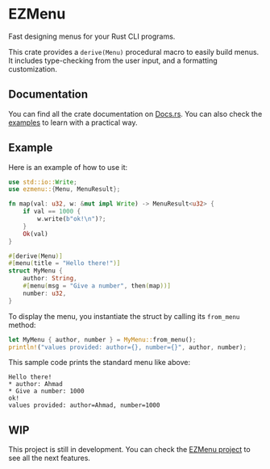 # EZMenu

Fast designing menus for your Rust CLI programs.

This crate provides a `derive(Menu)` procedural macro to easily build menus.
It includes type-checking from the user input, and a formatting customization.

## Documentation

You can find all the crate documentation on [Docs.rs](https://docs.rs/ezmenu).
You can also check the [examples](examples) to learn with a practical way.

## Example

Here is an example of how to use it:

```rust
use std::io::Write;
use ezmenu::{Menu, MenuResult};

fn map(val: u32, w: &mut impl Write) -> MenuResult<u32> {
    if val == 1000 {
        w.write(b"ok!\n")?;
    }
    Ok(val)
}

#[derive(Menu)]
#[menu(title = "Hello there!")]
struct MyMenu {
    author: String,
    #[menu(msg = "Give a number", then(map))]
    number: u32,
}
```

To display the menu, you instantiate the struct by calling its `from_menu` method:

```rust
let MyMenu { author, number } = MyMenu::from_menu();
println!("values provided: author={}, number={}", author, number);
```

This sample code prints the standard menu like above:

```
Hello there!
* author: Ahmad
* Give a number: 1000
ok!
values provided: author=Ahmad, number=1000
```

## WIP

This project is still in development.
You can check the [EZMenu project](https://github.com/users/ahbalbk/projects/4) to see all the next features.